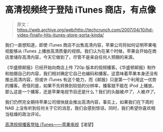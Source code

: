 # 高清视频终于登陆 iTunes 商店，有点像

> 原文：<https://web.archive.org/web/http://techcrunch.com/2007/04/10/hd-video-finally-hits-itunes-store-sorta-kinda/>

我们一直想知道，即使 iTunes 商店不出售高清内容，苹果公司将如何证明苹果电视能够从 iTunes 上播放高清质量的视频。我们认为在某个时候，苹果会开始在商店里储存高清内容，今天它做到了，尽管不是来自任何人预期的来源。

《华盛顿邮报》已经开始向商店上传 720p 版本的视频播客。《华盛顿邮报》制作和拍摄自己的内容，我们相对确定它自己也编码和播客。这意味着苹果本身还没有推出高清内容，但或许 iTunes 有这个能力，而《邮报》只是第一个利用这一优势的播客。奇怪的是，如果不先转换到较低的分辨率，播客就不能在 iPod 上播放。那么这是一个播客，还是苹果电视节目还是什么？我们的头脑被*炸了*，人被*炸了*。

我们仍然完全期待苹果公司很快就会推出高清内容，事实上，如果我们在下周的 NAB 上没有听到任何关于它的消息，我们会感到惊讶。同时，我们希望你喜欢相当枯燥的政治评论。

[高清视频播客登陆 iTunes——苹果电视](https://web.archive.org/web/20160324235259/http://crave.cnet.com/8301-1_105-9706878-1.html)【渴望】